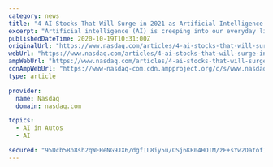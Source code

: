 ```yaml
---
category: news
title: "4 AI Stocks That Will Surge in 2021 as Artificial Intelligence Takes Hold"
excerpt: "Artificial intelligence (AI) is creeping into our everyday lives, often without us realizing it. Today, AI can be found in the digital assistants we use such as Apple’s (NASDAQ: AAPL) Siri and Amazon’s (NASDAQ: AMZN) Alexa to check our schedules and search for things on the internet;"
publishedDateTime: 2020-10-19T10:31:00Z
originalUrl: "https://www.nasdaq.com/articles/4-ai-stocks-that-will-surge-in-2021-as-artificial-intelligence-takes-hold-2020-10-19"
webUrl: "https://www.nasdaq.com/articles/4-ai-stocks-that-will-surge-in-2021-as-artificial-intelligence-takes-hold-2020-10-19"
ampWebUrl: "https://www.nasdaq.com/articles/4-ai-stocks-that-will-surge-in-2021-as-artificial-intelligence-takes-hold-2020-10-19?amp"
cdnAmpWebUrl: "https://www-nasdaq-com.cdn.ampproject.org/c/s/www.nasdaq.com/articles/4-ai-stocks-that-will-surge-in-2021-as-artificial-intelligence-takes-hold-2020-10-19?amp"
type: article

provider:
  name: Nasdaq
  domain: nasdaq.com

topics:
  - AI in Autos
  - AI

secured: "95Dcb5Bn8sh2qWFHeNG9JX6/dgfIL8iy5u/OSj6KR04HOIM/zF+sYw2DatofITR4gKjD4IETviGlgdPJktVAzRxzg/FGv+rCV3hRd/frFBp65vsL6mdE7eZGjlGiT52gua/YMygHUIBSoQVuXW365A6YlaBMet47DyReyjUYkBFw1pXCaGMVElVs8WUr+7nt+55J/Ug64OzTq+q5R0gs3G4KSULtg/GsXdg0Llk7tSOjBKz5hIVhrpTxu9kgRpaMsNbt5xQopDAYBO71MIOmYfERb7D/AISOSaxvXvuYewg1cBZgDsQnAlGZiBQWEK0JLBmuQ0HsFkPdv5hoo+QZmi7Eg/BV0MP/3vzdCYdGVfQ=;F9V+/hwGZzJSixDcKbHSCQ=="
---
```


